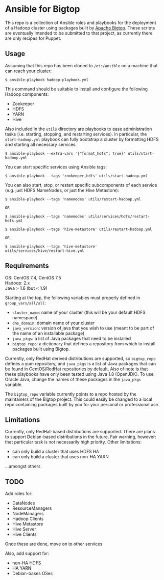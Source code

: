 Ansible for Bigtop
==================
This repo is a collection of Ansible roles and playbooks for the deployment of a
Hadoop cluster using packages built by [Apache Bigtop](http://bigtop.apache.org).
These scripts are eventually intended to be submitted to that project, as
currently there are only recipes for Puppet.  

Usage
-----
Assuming that this repo has been cloned to `/etc/ansible` on a machine that can
reach your cluster:  

```
$ ansible-playbook hadoop-playbook.yml
```

This command should be suitable to install and configure the following Hadoop
components:  

- Zookeeper
- HDFS
- YARN
- Hive

Also included in the `utils` directory are playbooks to ease administration
tasks (i.e. starting, stopping, and restarting services).  In particular, the
`start-hadoop.yml` playbook can fully bootstrap a cluster by formatting HDFS and
starting all necessary services.

```
$ ansible-playbook --extra-vars '{"format_hdfs": true}' utils/start-hadoop.yml
```

You can start specific services using Ansible tags:  

```
$ ansible-playbook --tags 'zookeeper,hdfs' utils/start-hadoop.yml
```

You can also start, stop, or restart specific subcomponents of each service
(e.g. just HDFS NameNodes, or just the Hive Metastore):

```
$ ansible-playbook --tags 'namenodes' utils/restart-hadoop.yml

OR

$ ansible-playbook --tags 'namenodes' utils/services/hdfs/restart-hdfs.yml
```

```
$ ansible-playbook --tags 'hive-metastore' utils/restart-hadoop.yml

OR

$ ansible-playbook --tags 'hive-metastore' utils/services/hive/restart-hive.yml
```

Requirements
------------

OS: CentOS 7.4, CentOS 7.5  
Hadoop: 2.x  
Java > 1.6 (but < 1.9)

Starting at the top, the following variables must properly defined in
`group_vars/all/all`:  

- `cluster_name`: name of your cluster (this will be your default HDFS
  namespace)
- `dns_domain`: domain name of your cluster
- `java_version`: version of java that you wish to use (meant to be part of the
  name of an installable package)
- `java_pkgs`: a list of Java packages that need to be installed
- `bigtop_repo`: a dictionary that defines a repository from which to install
  packages built using Bigtop.

Currently, only RedHat derived distributions are supported, so `bigtop_repo`
defines a yum repository, and `java_pkgs` is a list of Java packages that can be
found in CentOS/RedHat repositories by default.  Also of note is that these
playbooks have only been tested using Java 1.8 (OpenJDK).  To use Oracle Java,
change the names of these packages in the `java_pkgs` variable.  

The `bigtop_repo` variable currently points to a repo hosted by the maintainers
of the Bigtop project.  This could easily be changed to a local repo containing
packages built by you for your personal or professional use.

Limitations
-----------
Currently, only RedHat-based distributions are supported.  There are plans to
support Debian-based distributions in the future.  Fair warning, however: that
particular task is not necessarily high priority.  Other limitations:

- can only build a cluster that uses HDFS HA
- can only build a cluster that uses non-HA YARN

...amongst others

TODO
----
Add roles for:

- DataNodes
- ResourceManagers
- NodeManagers
- Hadoop Clients
- Hive Metastore
- Hive Server
- Hive Clients

Once these are done, move on to other services

Also, add support for:

- non-HA HDFS
- HA YARN
- Debian-bases OSes
